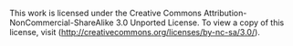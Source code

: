 This work is licensed under the Creative Commons Attribution-NonCommercial-ShareAlike 3.0 Unported License.
To view a copy of this license, visit (http://creativecommons.org/licenses/by-nc-sa/3.0/).
